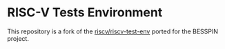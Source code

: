 # RISC-V Tests Environment

This repository is a fork of the [riscv/riscv-test-env](https://github.com/riscv/riscv-test-env) ported for the BESSPIN project.